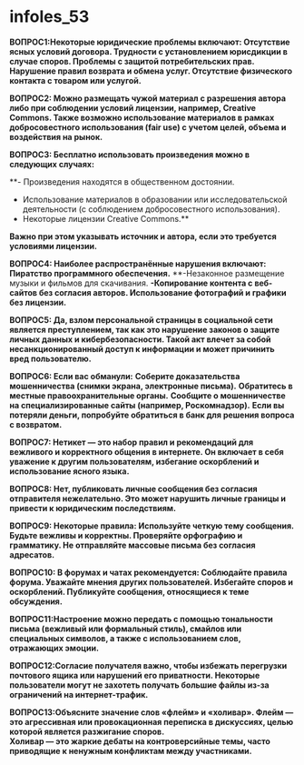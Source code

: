 # infoles_53

**ВОПРОС1:Некоторые юридические проблемы включают:
Отсутствие ясных условий договора.
Трудности с установлением юрисдикции в случае споров.
Проблемы с защитой потребительских прав.
Нарушение правил возврата и обмена услуг.
Отсутствие физического контакта с товаром или услугой.**

**ВОПРОС2: Можно размещать чужой материал с разрешения автора либо при соблюдении условий лицензии, например, Creative Commons. Также возможно использование материалов в рамках добросовестного использования (fair use) с учетом целей, объема и воздействия на рынок.**

**ВОПРОС3: Бесплатно использовать произведения можно в следующих случаях:**

**- Произведения находятся в общественном достоянии.
- Использование материалов в образовании или исследовательской деятельности (с соблюдением добросовестного использования).
- Некоторые лицензии Creative Commons.**

**Важно при этом указывать источник и автора, если это требуется условиями лицензии.**

**ВОПРОС4: Наиболее распространённые нарушения включают:**
**Пиратство программного обеспечения.**
**-Незаконное размещение музыки и фильмов для скачивания.
**-Копирование контента с веб-сайтов без согласия авторов.
Использование фотографий и графики без лицензии.**

**ВОПРОС5: Да, взлом персональной страницы в социальной сети является преступлением, так как это нарушение законов о защите личных данных и кибербезопасности. Такой акт влечет за собой несанкционированный доступ к информации и может причинить вред пользователю.**

**ВОПРОС6: Если вас обманули:**
**Соберите доказательства мошенничества (снимки экрана, электронные письма).**
**Обратитесь в местные правоохранительные органы.**
**Сообщите о мошенничестве на специализированные сайты (например, Роскомнадзор).**
**Если вы потеряли деньги, попробуйте обратиться в банк для решения вопроса с возвратом.**

**ВОПРОС7: Нетикет — это набор правил и рекомендаций для вежливого и корректного общения в интернете. Он включает в себя уважение к другим пользователям, избегание оскорблений и использование ясного языка.**

**ВОПРОС8: Нет, публиковать личные сообщения без согласия отправителя нежелательно. Это может нарушить личные границы и привести к юридическим последствиям.**

**ВОПРОС9: Некоторые правила:
Используйте четкую тему сообщения.
Будьте вежливы и корректны.
Проверяйте орфографию и грамматику.
Не отправляйте массовые письма без согласия адресатов.**

**ВОПРОС10: В форумах и чатах рекомендуется:
Соблюдайте правила форума.
Уважайте мнения других пользователей.
Избегайте споров и оскорблений.
Публикуйте сообщения, относящиеся к теме обсуждения.**

**ВОПРОС11:Настроение можно передать с помощью тональности письма (вежливый или формальный стиль), смайлов или специальных символов, а также с использованием слов, отражающих эмоции.**

**ВОПРОС12:Согласие получателя важно, чтобы избежать перегрузки почтового ящика или нарушений его приватности. Некоторые пользователи могут не захотеть получать большие файлы из-за ограничений на интернет-трафик.**

**ВОПРОС13:Объясните значение слов «флейм» и «холивар».
Флейм — это агрессивная или провокационная переписка в дискуссиях, целью которой является разжигание споров.  
Холивар — это жаркие дебаты на контроверсийные темы, часто приводящие к ненужным конфликтам между участниками.**




